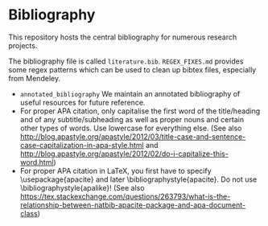# Bibliography

This repository hosts the central bibliography for numerous research projects.

The bibliography file is called ``literature.bib``. ``REGEX_FIXES.md`` provides
some regex patterns which can be used to clean up bibtex files, especially from
Mendeley.

- ``annotated_bibliography`` We maintain an annotated bibliography of useful resources for future reference.
- For proper APA citation, only capitalise the first word of the title/heading and of any subtitle/subheading as well as proper               nouns and certain other types of words. Use lowercase for everything else. (See also http://blog.apastyle.org/apastyle/2012/03/title-case-and-sentence-case-capitalization-in-apa-style.html and http://blog.apastyle.org/apastyle/2012/02/do-i-capitalize-this-word.html)
- For proper APA citation in LaTeX, you first have to specify \usepackage{apacite} and later \bibliographystyle{apacite}. Do not use \bibliographystyle{apalike}! (See also https://tex.stackexchange.com/questions/263793/what-is-the-relationship-between-natbib-apacite-package-and-apa-document-class)
